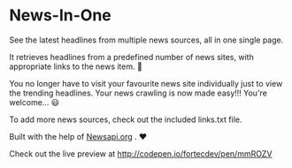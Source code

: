 
# News-In-One
See the latest headlines from multiple news sources, all in one single page. 

It retrieves headlines from a predefined number of news sites, with appropriate links to the news item. :clap: 

You no longer have to visit your favourite news site individually just to view the trending headlines. Your news crawling is now made easy!!! You're welcome... :smiley:

To add more news sources, check out the included links.txt file.

Built with the help of <a href="https://newsapi.org">Newsapi.org</a> . :heart:

Check out the live preview at <a href="http://codepen.io/fortecdev/pen/mmROZV" target="_blank">http://codepen.io/fortecdev/pen/mmROZV</a>